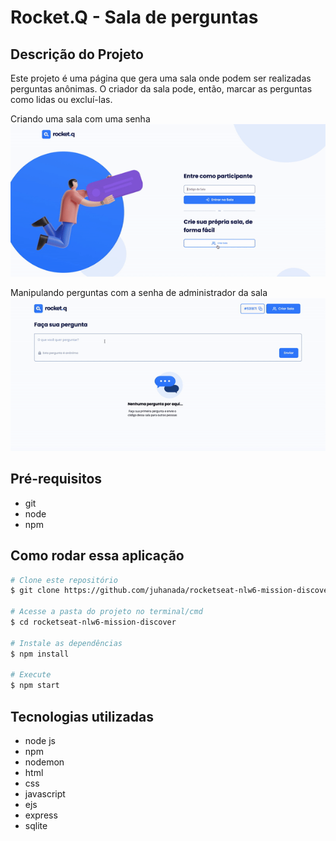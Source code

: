 # Rocket.Q - Sala de perguntas

## Descrição do Projeto
Este projeto é uma página que gera uma sala onde podem ser realizadas perguntas anônimas. O criador da sala pode, então, marcar as perguntas como lidas ou excluí-las.

Criando uma sala com uma senha
![](criandosala.gif)

Manipulando perguntas com a senha de administrador da sala
![](pergunta.gif)

## Pré-requisitos
* git
* node
* npm

## Como rodar essa aplicação
```bash
# Clone este repositório
$ git clone https://github.com/juhanada/rocketseat-nlw6-mission-discover.git

# Acesse a pasta do projeto no terminal/cmd
$ cd rocketseat-nlw6-mission-discover

# Instale as dependências
$ npm install

# Execute
$ npm start
```

## Tecnologias utilizadas
* node js
* npm
* nodemon
* html
* css
* javascript
* ejs
* express
* sqlite

